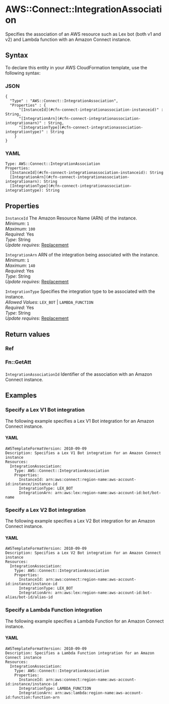 # AWS::Connect::IntegrationAssociation<a name="aws-resource-connect-integrationassociation"></a>

Specifies the association of an AWS resource such as Lex bot \(both v1 and v2\) and Lambda function with an Amazon Connect instance\.

## Syntax<a name="aws-resource-connect-integrationassociation-syntax"></a>

To declare this entity in your AWS CloudFormation template, use the following syntax:

### JSON<a name="aws-resource-connect-integrationassociation-syntax.json"></a>

```
{
  "Type" : "AWS::Connect::IntegrationAssociation",
  "Properties" : {
      "[InstanceId](#cfn-connect-integrationassociation-instanceid)" : String,
      "[IntegrationArn](#cfn-connect-integrationassociation-integrationarn)" : String,
      "[IntegrationType](#cfn-connect-integrationassociation-integrationtype)" : String
    }
}
```

### YAML<a name="aws-resource-connect-integrationassociation-syntax.yaml"></a>

```
Type: AWS::Connect::IntegrationAssociation
Properties: 
  [InstanceId](#cfn-connect-integrationassociation-instanceid): String
  [IntegrationArn](#cfn-connect-integrationassociation-integrationarn): String
  [IntegrationType](#cfn-connect-integrationassociation-integrationtype): String
```

## Properties<a name="aws-resource-connect-integrationassociation-properties"></a>

`InstanceId`  <a name="cfn-connect-integrationassociation-instanceid"></a>
The Amazon Resource Name \(ARN\) of the instance\.  
*Minimum*: `1`  
*Maximum*: `100`  
*Required*: Yes  
*Type*: String  
*Update requires*: [Replacement](https://docs.aws.amazon.com/AWSCloudFormation/latest/UserGuide/using-cfn-updating-stacks-update-behaviors.html#update-replacement)

`IntegrationArn`  <a name="cfn-connect-integrationassociation-integrationarn"></a>
ARN of the integration being associated with the instance\.  
*Minimum*: `1`  
*Maximum*: `140`  
*Required*: Yes  
*Type*: String  
*Update requires*: [Replacement](https://docs.aws.amazon.com/AWSCloudFormation/latest/UserGuide/using-cfn-updating-stacks-update-behaviors.html#update-replacement)

`IntegrationType`  <a name="cfn-connect-integrationassociation-integrationtype"></a>
Specifies the integration type to be associated with the instance\.  
*Allowed Values*: `LEX_BOT` \| `LAMBDA_FUNCTION`  
*Required*: Yes  
*Type*: String  
*Update requires*: [Replacement](https://docs.aws.amazon.com/AWSCloudFormation/latest/UserGuide/using-cfn-updating-stacks-update-behaviors.html#update-replacement)

## Return values<a name="aws-resource-connect-integrationassociation-return-values"></a>

### Ref<a name="aws-resource-connect-integrationassociation-return-values-ref"></a>

### Fn::GetAtt<a name="aws-resource-connect-integrationassociation-return-values-fn--getatt"></a>

#### <a name="aws-resource-connect-integrationassociation-return-values-fn--getatt-fn--getatt"></a>

`IntegrationAssociationId`  <a name="IntegrationAssociationId-fn::getatt"></a>
Identifier of the association with an Amazon Connect instance\.

## Examples<a name="aws-resource-connect-integrationassociation--examples"></a>



### Specify a Lex V1 Bot integration<a name="aws-resource-connect-integrationassociation--examples--Specify_a_Lex_V1_Bot_integration"></a>

The following example specifies a Lex V1 Bot integration for an Amazon Connect instance\.

#### YAML<a name="aws-resource-connect-integrationassociation--examples--Specify_a_Lex_V1_Bot_integration--yaml"></a>

```
AWSTemplateFormatVersion: 2010-09-09
Description: Specifies a Lex V1 Bot integration for an Amazon Connect instance
Resources:
  IntegrationAssociation:
    Type: AWS::Connect::IntegrationAssociation
    Properties:
      InstanceId: arn:aws:connect:region-name:aws-account-id:instance/instance-id
      IntegrationType: LEX_BOT
      IntegrationArn: arn:aws:lex:region-name:aws-account-id:bot/bot-name
```

### Specify a Lex V2 Bot integration<a name="aws-resource-connect-integrationassociation--examples--Specify_a_Lex_V2_Bot_integration"></a>

The following example specifies a Lex V2 Bot integration for an Amazon Connect instance\.

#### YAML<a name="aws-resource-connect-integrationassociation--examples--Specify_a_Lex_V2_Bot_integration--yaml"></a>

```
AWSTemplateFormatVersion: 2010-09-09
Description: Specifies a Lex V2 Bot integration for an Amazon Connect instance
Resources:
  IntegrationAssociation:
    Type: AWS::Connect::IntegrationAssociation
    Properties:
      InstanceId: arn:aws:connect:region-name:aws-account-id:instance/instance-id
      IntegrationType: LEX_BOT
      IntegrationArn: arn:aws:lex:region-name:aws-account-id:bot-alias/bot-id/alias-id
```

### Specify a Lambda Function integration<a name="aws-resource-connect-integrationassociation--examples--Specify_a_Lambda_Function_integration"></a>

The following example specifies a Lambda Function for an Amazon Connect instance\.

#### YAML<a name="aws-resource-connect-integrationassociation--examples--Specify_a_Lambda_Function_integration--yaml"></a>

```
AWSTemplateFormatVersion: 2010-09-09
Description: Specifies a Lambda Function integration for an Amazon Connect instance
Resources:
  IntegrationAssociation:
    Type: AWS::Connect::IntegrationAssociation
    Properties:
      InstanceId: arn:aws:connect:region-name:aws-account-id:instance/instance-id
      IntegrationType: LAMBDA_FUNCTION
      IntegrationArn: arn:aws:lambda:region-name:aws-account-id:function:function-arn
```